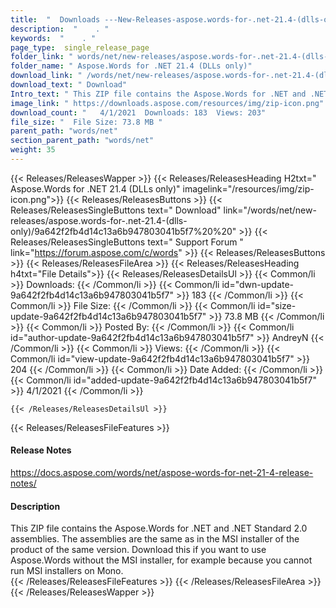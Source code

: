 ```yaml
---
title:  "  Downloads ---New-Releases-aspose.words-for-.net-21.4-(dlls-only) . " 
description:  "    . " 
keywords:  "    . " 
page_type:  single_release_page
folder_link: " words/net/new-releases/aspose.words-for-.net-21.4-(dlls-only)/"
folder_name: " Aspose.Words for .NET 21.4 (DLLs only)"
download_link: " /words/net/new-releases/aspose.words-for-.net-21.4-(dlls-only)/9a642f2fb4d14c13a6b947803041b5f7"
download_text: " Download"
Intro_text: " This ZIP file contains the Aspose.Words for .NET and .NET Standard 2.0 assemblie..."
image_link: " https://downloads.aspose.com/resources/img/zip-icon.png"
download_count: "   4/1/2021  Downloads: 183  Views: 203"
file_size: "  File Size: 73.8 MB "
parent_path: "words/net"
section_parent_path: "words/net"
weight: 35 
---
```


{{< Releases/ReleasesWapper >}}
  {{< Releases/ReleasesHeading H2txt=" Aspose.Words for .NET 21.4 (DLLs only)" imagelink="/resources/img/zip-icon.png">}}
  {{< Releases/ReleasesButtons >}}
    {{< Releases/ReleasesSingleButtons text=" Download" link="/words/net/new-releases/aspose.words-for-.net-21.4-(dlls-only)/9a642f2fb4d14c13a6b947803041b5f7%20%20" >}}
    {{< Releases/ReleasesSingleButtons text=" Support Forum " link="https://forum.aspose.com/c/words" >}}
  {{< Releases/ReleasesButtons >}}
  {{< Releases/ReleasesFileArea >}}
    {{< Releases/ReleasesHeading h4txt="File Details">}}
    {{< Releases/ReleasesDetailsUl >}}
            {{< Common/li  >}} Downloads: {{< /Common/li >}} 
      {{< Common/li id="dwn-update-9a642f2fb4d14c13a6b947803041b5f7" >}} 183 {{< /Common/li >}} 
      {{< Common/li  >}} File Size: {{< /Common/li >}} 
      {{< Common/li id="size-update-9a642f2fb4d14c13a6b947803041b5f7" >}} 73.8 MB {{< /Common/li >}} 
      {{< Common/li  >}} Posted By: {{< /Common/li >}} 
      {{< Common/li id="author-update-9a642f2fb4d14c13a6b947803041b5f7" >}} AndreyN {{< /Common/li >}} 
      {{< Common/li  >}} Views: {{< /Common/li >}} 
      {{< Common/li id="view-update-9a642f2fb4d14c13a6b947803041b5f7" >}} 204 {{< /Common/li >}} 
      {{< Common/li  >}} Date Added: {{< /Common/li >}} 
      {{< Common/li id="added-update-9a642f2fb4d14c13a6b947803041b5f7" >}} 4/1/2021 {{< /Common/li >}} 

    {{< /Releases/ReleasesDetailsUl >}}

  {{< Releases/ReleasesFileFeatures >}}
      <h4>Release Notes</h4><div><a href="https://docs.aspose.com/words/net/aspose-words-for-net-21-4-release-notes/">https://docs.aspose.com/words/net/aspose-words-for-net-21-4-release-notes/</a></div><h4>Description</h4><div class="HTMLDescription">This ZIP file contains the Aspose.Words for .NET and .NET Standard 2.0 assemblies. The assemblies are the same as in the MSI installer of the product of the same version.  Download this if you want to use Aspose.Words without the MSI installer, for example because you cannot run MSI installers on Mono.</div>
  {{< /Releases/ReleasesFileFeatures >}}
 {{< /Releases/ReleasesFileArea >}}
{{< /Releases/ReleasesWapper >}}


